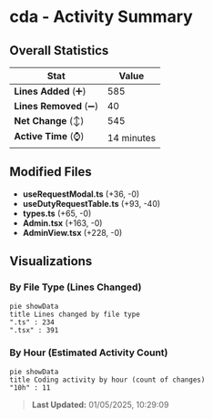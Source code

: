 # cda - Activity Summary 

## Overall Statistics

| Stat                   | Value                                                             |
| ---------------------- | ----------------------------------------------------------------- |
| **Lines Added** (➕)   | 585                                          |
| **Lines Removed** (➖) | 40                                        |
| **Net Change** (↕)    | 545                |
| **Active Time** (⌚)   | 14 minutes |


## Modified Files
- **useRequestModal.ts** (+36, -0)
- **useDutyRequestTable.ts** (+93, -40)
- **types.ts** (+65, -0)
- **Admin.tsx** (+163, -0)
- **AdminView.tsx** (+228, -0)

## Visualizations

### By File Type (Lines Changed)

```mermaid
pie showData
title Lines changed by file type
".ts" : 234
".tsx" : 391
```

### By Hour (Estimated Activity Count)

```mermaid
pie showData
title Coding activity by hour (count of changes)
"10h" : 11
```


> **Last Updated:** 01/05/2025, 10:29:09